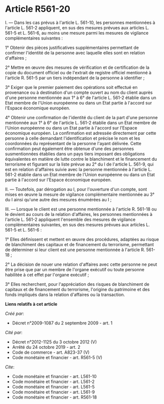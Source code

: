 # Article R561-20

I. ― Dans les cas prévus à l'article L. 561-10, les personnes mentionnées à l'article L. 561-2 appliquent, en sus des mesures
prévues aux articles L. 561-5 et L. 561-6, au moins une mesure parmi les mesures de vigilance complémentaires suivantes : 

1° Obtenir des pièces justificatives supplémentaires permettant de confirmer l'identité de la personne avec laquelle elles
sont en relation d'affaires ; 

2° Mettre en œuvre des mesures de vérification et de certification de la copie du document officiel ou de l'extrait de
registre officiel mentionné à l'article R. 561-5 par un tiers indépendant de la personne à identifier ; 

3° Exiger que le premier paiement des opérations soit effectué en provenance ou à destination d'un compte ouvert au nom du
client auprès d'une personne mentionnée aux 1° à 6° de l'article L. 561-2 établie dans un Etat membre de l'Union européenne
ou dans un Etat partie à l'accord sur l'Espace économique européen. 

4° Obtenir une confirmation de l'identité du client de la part d'une personne mentionnée aux 1° à 6° de l'article L. 561-2
établie dans un Etat membre de l'Union européenne ou dans un Etat partie à l'accord sur l'Espace économique européen. La
confirmation est adressée directement par cette personne à celle demandant l'identification et précise le nom et les
coordonnées du représentant de la personne l'ayant délivrée. Cette confirmation peut également être obtenue d'une des
personnes susmentionnées établies dans un pays tiers imposant des obligations équivalentes en matière de lutte contre le
blanchiment et le financement du terrorisme et figurant sur la liste prévue au 2° du I de l'article L. 561-9, qui est en
relation d'affaires suivie avec la personne mentionnée à l'article L. 561-2 établie dans un Etat membre de l'Union européenne
ou dans un Etat partie à l'accord sur l'Espace économique européen. 

II. ― Toutefois, par dérogation au I, pour l'ouverture d'un compte, sont mises en œuvre la mesure de vigilance complémentaire
mentionnée au 3° du I ainsi qu'une autre des mesures énumérées au I ; 

III. ― Lorsque le client est une personne mentionnée à l'article R. 561-18 ou le devient au cours de la relation d'affaires,
les personnes mentionnées à l'article L. 561-2 appliquent l'ensemble des mesures de vigilance complémentaires suivantes, en
sus des mesures prévues aux articles L. 561-5 et L. 561-6 : 

1° Elles définissent et mettent en œuvre des procédures, adaptées au risque de blanchiment des capitaux et de financement du
terrorisme, permettant de déterminer si leur client est une personne mentionnée à l'article R. 561-18 ; 

2° La décision de nouer une relation d'affaires avec cette personne ne peut être prise que par un membre de l'organe exécutif
ou toute personne habilitée à cet effet par l'organe exécutif ; 

3° Elles recherchent, pour l'appréciation des risques de blanchiment de capitaux et de financement du terrorisme, l'origine
du patrimoine et des fonds impliqués dans la relation d'affaires ou la transaction.

**Liens relatifs à cet article**

_Créé par_:

  - Décret n°2009-1087 du 2 septembre 2009 - art. 1

_Cité par_:

  - Décret n°2012-1125 du 3 octobre 2012 (V)
  - Arrêté du 24 octobre 2019 - art. 2
  - Code de commerce - art. A823-37 (V)
  - Code monétaire et financier - art. R561-5 (V)

_Cite_:

  - Code monétaire et financier - art. L561-10
  - Code monétaire et financier - art. L561-2
  - Code monétaire et financier - art. L561-5
  - Code monétaire et financier - art. L561-9
  - Code monétaire et financier - art. R561-18
